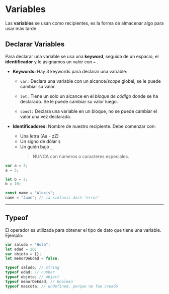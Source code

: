 # Variables

Las **variables** se usan como recipientes, es la forma de almacenar algo para usar más tarde.

## Declarar Variables

Para declarar una variable se usa una **keyword**, seguida de un espacio, el **identificador** y le asignamos un valor con `=` .

- **Keywords:**
  Hay 3 keywords para declarar una variable:

  - `var:` Declara una variable con un alcance/_scope_ global, se le puede cambiar su valor.

  - `let:` Tiene un solo un alcance en el _bloque de código_ donde se ha declarado. Se le puede cambiar su valor luego.

  - `const:` Declara una variable en un bloque, no se puede cambiar el valor una vez declarada.

- **Identificadores:**
  Nombre de nuestro recipiente. Debe comenzar con:

  - Una letra (Aa - zZ)
  - Un signo de dólar `$`
  - Un guión bajo `_`
    > NUNCA con números o caracteres especiales.

```js
var a = 3;
a = 5;

let b = 2;
b = 10;

const name = "Alexis";
name = "Juan"; // la sintaxis dará 'error'
```

---

## Typeof

El operador es utilizada para obtener el tipo de dato que tiene una variable. Ejemplo:

```js
var saludo = "Hola";
let edad = 20;
var objeto = {};
let menorDeEdad = false;

typeof saludo; // string
typeof edad; // number
typeof objeto; // object
typeof menorDeEdad; // boolean
typeof mascota; // undefined, porque no fue creado
```
